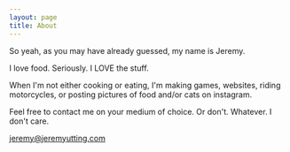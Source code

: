 ```yaml
---
layout: page
title: About
---
```


So yeah, as you may have already guessed, my name is Jeremy.

I love food. Seriously. I LOVE the stuff.

When I'm not either cooking or eating, I'm making games, websites, riding motorcycles, or posting pictures of food and/or cats on instagram.

Feel free to contact me on your medium of choice. Or don't. Whatever. I don't care.

[jeremy@jeremyutting.com](mailto:jeremy@jeremyutting.com)
